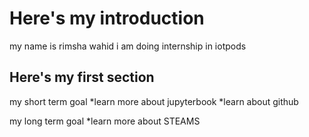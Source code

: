 # Here's my introduction

my name is rimsha wahid i am doing internship in iotpods


## Here's my first section

my short term goal 
*learn more about jupyterbook
*learn about github

my long term goal 
*learn more about STEAMS

